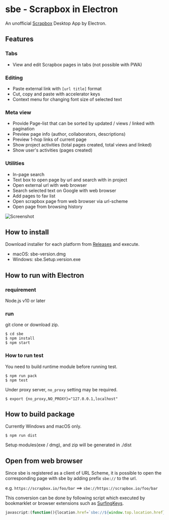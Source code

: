 # sbe - Scrapbox in Electron
An unofficial [Scrapbox](https://scrapbox.io) Desktop App by Electron.

## Features
### Tabs
- View and edit Scrapbox pages in tabs (not possible with PWA)
### Editing
- Paste external link with `[url title]` format
- Cut, copy and paste with accelerator keys
- Context menu for changing font size of selected text
### Meta view
- Provide Page-list that can be sorted by updated / views / linked with pagination
- Preview page info (author, collaborators, descriptions)
- Preview 1-hop links of current page
- Show project activities (total pages created, total views and linked)
- Show user's activities (pages created)
### Utilities
- In-page search
- Text box to open page by url and search with in project
- Open external url with web browser
- Search selected text on Google with web browser
- Add pages to fav list
- Open scrapbox page from web browser via url-scheme
- Open page from browsing history

![Screenshot](https://user-images.githubusercontent.com/2092183/63644879-904e0a00-c72d-11e9-96d2-64e4727e64c6.gif)


## How to install
Download installer for each platform from [Releases](https://github.com/kondoumh/sbe/releases) and execute.

- macOS: sbe-version.dmg
- Windows: sbe.Setup.version.exe

## How to run with Electron
### requirement
Node.js v10 or later

### run
git clone or download zip.

```
$ cd sbe
$ npm install
$ npm start
```

### How to run test

You need to build runtime module before running test.

```
$ npm run pack
$ npm test
```

Under proxy server, `no_proxy` setting may be required.

```
$ export {no_proxy,NO_PROXY}="127.0.0.1,localhost"
```

## How to build package

Currently Windows and macOS only.

```
$ npm run dist
```

Setup modules(exe / dmg), and zip will be generated in ./dist

## Open from web browser

Since sbe is registered as a client of URL Scheme, it is possible to open the corresponding page with sbe by adding prefix `sbe://` to the url. 

e.g. `https://scrapbox.io/foo/bar` ==> `sbe://https://scrapbox.io/foo/bar`

This conversion can be done by following script which executed by bookmarklet or browser extensions such as [SurfingKeys](https://github.com/brookhong/Surfingkeys).

```javascript
javascript:(function(){location.href=`sbe://${window.top.location.href}`})();
```